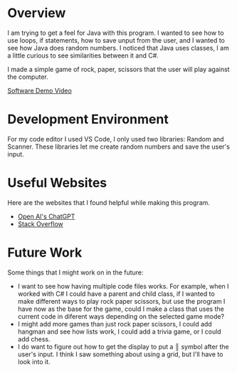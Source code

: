 # Overview

I am trying to get a feel for Java with this program. I wanted to see how to use loops, if statements, how to save unput from the user, and I wanted to see how Java does random numbers. I noticed that Java uses classes, I am a little curious to see similarities between it and C#.

I made a simple game of rock, paper, scissors that the user will play against the computer. 


[Software Demo Video](https://youtu.be/lEoknqKB1gM)

# Development Environment

For my code editor I used VS Code, I only used two libraries: Random and Scanner. These libraries let me create random numbers and save the user's input.

# Useful Websites

Here are the websites that I found helpful while making this program.

- [Open AI's ChatGPT](http://chatgpt.com)
- [Stack Overflow](http://stackoverflow.com)

# Future Work

Some things that I might work on in the future:

- I want to see how having multiple code files works. For example, when I worked with C# I could have a parent and child class, if I wanted to make different ways to play rock paper scissors, but use the program I have now as the base for the game, could I make a class that uses the current code in diferent ways depending on the selected game mode?
- I might add more games than just rock paper scissors, I could add hangman and see how lists work, I could add a trivia game, or I could add chess.
- I do want to figure out how to get the display to put a ║ symbol after the user's input. I think I saw something about using a grid, but I'll have to look into it.